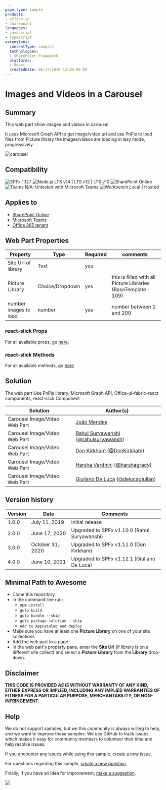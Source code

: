 ```yaml
---
page_type: sample
products:
- office-sp
- sharepoint
languages:
- javascript
- typescript
extensions:
  contentType: samples
  technologies:
  - SharePoint Framework
  platforms:
  - React
  createdDate: 06/17/2016 12:00:00 AM
---
```


# Images and Videos in a Carousel

## Summary

This web part show images and videos in carousel

It uses Microsoft Graph API to get image/video url and use PnPjs to load files from Picture library the images/videos are loading in lazy mode, progressively.

![carousel](./assets/carousel.gif)

## Compatibility

![SPFx 1.12.1](https://img.shields.io/badge/SPFx-1.12.1-green.svg)
![Node.js LTS v14 | LTS v12 | LTS v10](https://img.shields.io/badge/Node.js-LTS%20v14%20%7C%20LTS%20v12%20%7C%20LTS%20v10-green.svg) 
![SharePoint Online](https://img.shields.io/badge/SharePoint-Online-yellow.svg)
![Teams N/A: Untested with Microsoft Teams](https://img.shields.io/badge/Teams-N%2FA-lightgrey.svg "Untested with Microsoft Teams") 
![Workbench Local | Hosted](https://img.shields.io/badge/Workbench-Local%20%7C%20Hosted-green.svg)

## Applies to

* [SharePoint Online](https://docs.microsoft.com/sharepoint/dev/spfx/sharepoint-framework-overview)
* [Microsoft Teams](https://products.office.com/en-US/microsoft-teams/group-chat-software)
* [Office 365 tenant](https://docs.microsoft.com/sharepoint/dev/spfx/set-up-your-development-environment)


## Web Part Properties
 
Property |Type|Required| comments
--------------------|----|--------|----------
Site Url of library | Text| yes|
Picture Library| Choice/Dropdown | yes|  this is filled with all Picture Libraries (BaseTemplate : 109)
number images to load | number| yes | number between 1 and 200

### react-slick Props

For all available props, go [here](https://react-slick.neostack.com/docs/api/).

### react-slick Methods

For all available methods, go [here](https://react-slick.neostack.com/docs/api#methods)

## Solution

The web part Use PnPjs library, Microsoft Graph API, Office-ui-fabric-react components, react-slick Component

Solution|Author(s)
--------|---------
Carousel Image/Video  Web Part|[João Mendes](https://github.com/joaojmendes)
Carousel Image/Video  Web Part|[Rahul Suryawanshi](https://github.com/rahulsuryawanshi) ([@rahulsuryawansh](https://twitter.com/rahulsuryawansh))
Carousel Image/Video  Web Part|[Don Kirkham](https://github.com/DonKirkham) ([@DonKirkham](https://twitter.com/DonKirkham))
Carousel Image/Video  Web Part|[Harsha Vardhini](https://github.com/Harshagracy) ([@harshagracy](https://twitter.com/harshagracy))
Carousel Image/Video  Web Part|[Giuliano De Luca](https://github.com/giuleon) ([@delucagiulian](https://twitter.com/delucagiulian))

## Version history

Version|Date|Comments
-------|----|--------
1.0.0|July 11, 2019|Initial release
2.0.0|June 17, 2020|Upgraded to SPFx v1.10.0 (Rahul Suryawanshi)
3.0.0|October 31, 2020|Upgraded to SPFx v1.11.0 (Don Kirkham)
4.0.0|June 10, 2021|Upgraded to SPFx v1.12.1 (Giuliano De Luca)


## Minimal Path to Awesome

- Clone this repository
- in the command line run:
  - `npm install`
  - `gulp build`
  - `gulp bundle --ship`
  - `gulp package-solution --ship`
  - `Add to AppCatalog and deploy`
- Make sure you have at least one **Picture Library** on one of your site collections
- Add the web part to a page
- In the web part's property pane, enter the **Site Url** (if library is on a different site collect) and select a **Picture Library** from the **Library** drop-down.


## Disclaimer

**THIS CODE IS PROVIDED *AS IS* WITHOUT WARRANTY OF ANY KIND, EITHER EXPRESS OR IMPLIED, INCLUDING ANY IMPLIED WARRANTIES OF FITNESS FOR A PARTICULAR PURPOSE, MERCHANTABILITY, OR NON-INFRINGEMENT.**

## Help

We do not support samples, but we this community is always willing to help, and we want to improve these samples. We use GitHub to track issues, which makes it easy for  community members to volunteer their time and help resolve issues.

If you encounter any issues while using this sample, [create a new issue](https://github.com/pnp/sp-dev-fx-webparts/issues/new?assignees=&labels=Needs%3A+Triage+%3Amag%3A%2Ctype%3Abug-suspected&template=bug-report.yml&sample=react-carousel&authors=@joaojmendes%20@rahulsuryawanshi%20@DonKirkham%20@Harshagracy%20@giuleon&title=react-carousel%20-%20).

For questions regarding this sample, [create a new question](https://github.com/pnp/sp-dev-fx-webparts/issues/new?assignees=&labels=Needs%3A+Triage+%3Amag%3A%2Ctype%3Abug-suspected&template=question.yml&sample=react-carousel&authors=@joaojmendes%20@rahulsuryawanshi%20@DonKirkham%20@Harshagracy%20@giuleon&title=react-carousel%20-%20).

Finally, if you have an idea for improvement, [make a suggestion](https://github.com/pnp/sp-dev-fx-webparts/issues/new?assignees=&labels=Needs%3A+Triage+%3Amag%3A%2Ctype%3Abug-suspected&template=suggestion.yml&sample=react-carousel&authors=@joaojmendes%20@rahulsuryawanshi%20@DonKirkham%20@Harshagracy%20@giuleon&title=react-carousel%20-%20).



<img src="https://telemetry.sharepointpnp.com/sp-dev-fx-webparts/samples/react-carousel" />
